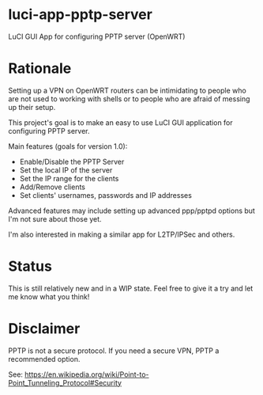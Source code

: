 # luci-app-pptp-server
LuCI GUI App for configuring PPTP server (OpenWRT)

# Rationale
Setting up a VPN on OpenWRT routers can be intimidating to people who are not used to working with 
shells or to people who are afraid of messing up their setup.

This project's goal is to make an easy to use LuCI GUI application for configuring PPTP server.

Main features (goals for version 1.0):
* Enable/Disable the PPTP Server
* Set the local IP of the server
* Set the IP range for the clients
* Add/Remove clients
* Set clients' usernames, passwords and IP addresses

Advanced features may include setting up advanced ppp/pptpd options but I'm not sure about those yet.

I'm also interested in making a similar app for L2TP/IPSec and others.

# Status
This is still relatively new and in a WIP state.
Feel free to give it a try and let me know what you think!

# Disclaimer
PPTP is not a secure protocol. If you need a secure VPN, PPTP a recommended option.

See: https://en.wikipedia.org/wiki/Point-to-Point_Tunneling_Protocol#Security

